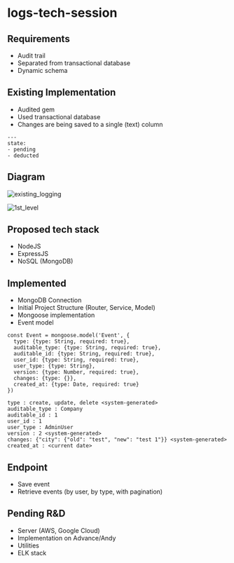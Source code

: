 # logs-tech-session

## Requirements
  * Audit trail
  * Separated from transactional database
  * Dynamic schema

## Existing Implementation
  * Audited gem
  * Used transactional database
  * Changes are being saved to a single (text) column
  
  ```
  ---
  state:
  - pending
  - deducted
  ```
  
## Diagram
![existing_logging](https://user-images.githubusercontent.com/10264177/95716752-7f988480-0c9e-11eb-9a88-4cc256d86fd3.png)

![1st_level](https://user-images.githubusercontent.com/10264177/95716818-9e971680-0c9e-11eb-8626-3d10261c9284.png)

## Proposed tech stack
  * NodeJS
  * ExpressJS
  * NoSQL (MongoDB)
  
## Implemented
  * MongoDB Connection
  * Initial Project Structure (Router, Service, Model)
  * Mongoose implementation
  * Event model
  
  ```
  const Event = mongoose.model('Event', {
    type: {type: String, required: true},
    auditable_type: {type: String, required: true},
    auditable_id: {type: String, required: true},
    user_id: {type: String, required: true},
    user_type: {type: String},
    version: {type: Number, required: true},
    changes: {type: {}},
    created_at: {type: Date, required: true}
  })
  ```
  
  ```
  type : create, update, delete <system-generated>
  auditable_type : Company
  auditable_id : 1
  user_id : 1
  user_type : AdminUser
  version : 2 <system-generated>
  changes: {"city": {"old": "test", "new": "test 1"}} <system-generated>
  created_at : <current date>
  ```
  
## Endpoint
  * Save event
  * Retrieve events (by user, by type, with pagination)
  
## Pending R&D
  * Server (AWS, Google Cloud)
  * Implementation on Advance/Andy
  * Utilities
  * ELK stack
  
  
